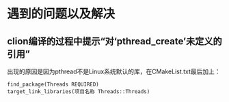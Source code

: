 

# 遇到的问题以及解决

## clion编译的过程中提示“对‘pthread_create’未定义的引用”
出现的原因是因为pthread不是Linux系统默认的库，在CMakeList.txt最后加上：

    find_package(Threads REQUIRED)
    target_link_libraries(项目名称 Threads::Threads)
